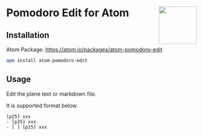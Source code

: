 # <img src="https://raw.githubusercontent.com/seachicken/pomodoro-edit-core/master/.github/logo.png" align="right" width="100"> Pomodoro Edit for Atom

## Installation

Atom Package: https://atom.io/packages/atom-pomodoro-edit

```sh
apm install atom-pomodoro-edit
```

## Usage

Edit the plane text or markdown file.

It is supported format below.

```
[p25] xxx
- [p25] xxx
- [ ] [p25] xxx
```
